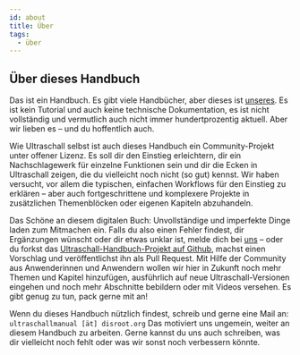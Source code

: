 ```yaml
---
id: about
title: Über
tags:
  - über
---
```


## Über dieses Handbuch

Das ist ein Handbuch. Es gibt viele Handbücher, aber dieses ist [unseres](partcipants). Es ist kein Tutorial und auch keine technische Dokumentation, es ist nicht vollständig und vermutlich auch nicht immer hundertprozentig aktuell. Aber wir lieben es – und du hoffentlich auch.

Wie Ultraschall selbst ist auch dieses Handbuch ein Community-Projekt unter offener Lizenz. Es soll dir den Einstieg erleichtern, dir ein Nachschlagewerk für einzelne Funktionen sein und dir die Ecken in Ultraschall zeigen, die du vielleicht noch nicht (so gut) kennst. Wir haben versucht, vor allem die typischen, einfachen Workflows für den Einstieg zu erklären – aber auch fortgeschrittene und komplexere Projekte in zusätzlichen Themenblöcken oder eigenen Kapiteln abzuhandeln.

Das Schöne an diesem digitalen Buch: Unvollständige und imperfekte Dinge laden zum Mitmachen ein. Falls du also einen Fehler findest, dir Ergänzungen wünscht oder dir etwas unklar ist, melde dich bei [uns](partcipants) – oder du forkst das [Ultraschall-Handbuch-Projekt auf Github](https://github.com/Ultraschall/ultraschall-manual), machst einen Vorschlag und veröffentlichst ihn als Pull Request. Mit Hilfe der Community aus Anwenderinnen und Anwendern wollen wir hier in Zukunft noch mehr Themen und Kapitel hinzufügen, ausführlich auf neue Ultraschall-Versionen eingehen und noch mehr Abschnitte bebildern oder mit Videos versehen. Es gibt genug zu tun, pack gerne mit an!

Wenn du dieses Handbuch nützlich findest, schreib und gerne eine Mail an: `ultraschallmanual [ät] disroot.org` Das motiviert uns ungemein, weiter an diesem Handbuch zu arbeiten. Gerne kannst du uns auch schreiben, was dir vielleicht noch fehlt oder was wir sonst noch verbessern könnte.